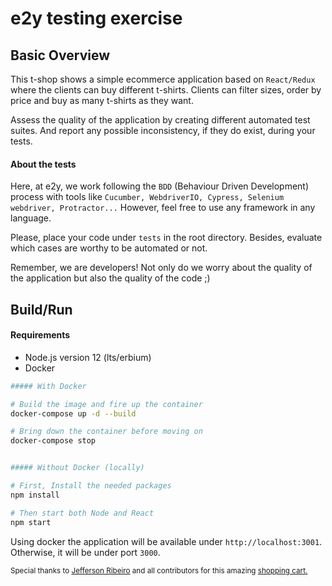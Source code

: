 # e2y testing exercise
## Basic Overview
This t-shop shows a simple ecommerce application based on `React/Redux` where the clients can buy different t-shirts. 
Clients can filter sizes, order by price and buy as many t-shirts as they want.

Assess the quality of the application by creating different automated test suites. And report any possible inconsistency, if they do exist, during your tests.

#### About the tests
Here, at e2y, we work following the `BDD` (Behaviour Driven Development) process with tools like `Cucumber, WebdriverIO, Cypress, Selenium webdriver, Protractor...`
However, feel free to use any framework in any language.

Please, place your code under `tests` in the root directory.
Besides, evaluate which cases are worthy to be automated or not.

Remember, we are developers! Not only do we worry about the quality of the application but also the quality of the code ;)

## Build/Run
#### Requirements
- Node.js version 12 (lts/erbium)
- Docker

```bash
##### With Docker

# Build the image and fire up the container
docker-compose up -d --build

# Bring down the container before moving on
docker-compose stop


##### Without Docker (locally)

# First, Install the needed packages
npm install

# Then start both Node and React
npm start
```

Using docker the application will be available under `http://localhost:3001`. Otherwise, it will be under port `3000`.


<sub>Special thanks to <a href="http://www.jeffersonribeiro.com/">Jefferson Ribeiro</a> and all contributors for this amazing <a href="https://github.com/damonpam/react-shopping-cart/tree/staging">shopping cart.</a></sub>
